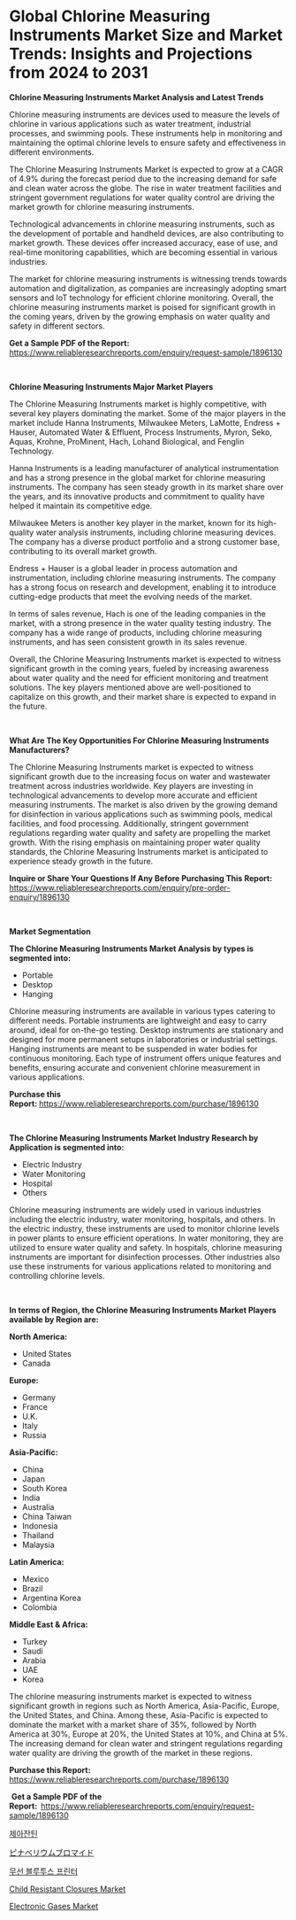 <p><h1>Global Chlorine Measuring Instruments Market Size and Market Trends: Insights and Projections from 2024 to 2031</h1></p><p><strong>Chlorine Measuring Instruments Market Analysis and Latest Trends</strong></p>
<p><p>Chlorine measuring instruments are devices used to measure the levels of chlorine in various applications such as water treatment, industrial processes, and swimming pools. These instruments help in monitoring and maintaining the optimal chlorine levels to ensure safety and effectiveness in different environments.</p><p>The Chlorine Measuring Instruments Market is expected to grow at a CAGR of 4.9% during the forecast period due to the increasing demand for safe and clean water across the globe. The rise in water treatment facilities and stringent government regulations for water quality control are driving the market growth for chlorine measuring instruments.</p><p>Technological advancements in chlorine measuring instruments, such as the development of portable and handheld devices, are also contributing to market growth. These devices offer increased accuracy, ease of use, and real-time monitoring capabilities, which are becoming essential in various industries.</p><p>The market for chlorine measuring instruments is witnessing trends towards automation and digitalization, as companies are increasingly adopting smart sensors and IoT technology for efficient chlorine monitoring. Overall, the chlorine measuring instruments market is poised for significant growth in the coming years, driven by the growing emphasis on water quality and safety in different sectors.</p></p>
<p><strong>Get a Sample PDF of the Report:&nbsp;</strong> <a href="https://www.reliableresearchreports.com/enquiry/request-sample/1896130">https://www.reliableresearchreports.com/enquiry/request-sample/1896130</a></p>
<p>&nbsp;</p>
<p><strong>Chlorine Measuring Instruments Major Market Players</strong></p>
<p><p>The Chlorine Measuring Instruments market is highly competitive, with several key players dominating the market. Some of the major players in the market include Hanna Instruments, Milwaukee Meters, LaMotte, Endress + Hauser, Automated Water & Effluent, Process Instruments, Myron, Seko, Aquas, Krohne, ProMinent, Hach, Lohand Biological, and Fenglin Technology.</p><p>Hanna Instruments is a leading manufacturer of analytical instrumentation and has a strong presence in the global market for chlorine measuring instruments. The company has seen steady growth in its market share over the years, and its innovative products and commitment to quality have helped it maintain its competitive edge.</p><p>Milwaukee Meters is another key player in the market, known for its high-quality water analysis instruments, including chlorine measuring devices. The company has a diverse product portfolio and a strong customer base, contributing to its overall market growth.</p><p>Endress + Hauser is a global leader in process automation and instrumentation, including chlorine measuring instruments. The company has a strong focus on research and development, enabling it to introduce cutting-edge products that meet the evolving needs of the market.</p><p>In terms of sales revenue, Hach is one of the leading companies in the market, with a strong presence in the water quality testing industry. The company has a wide range of products, including chlorine measuring instruments, and has seen consistent growth in its sales revenue.</p><p>Overall, the Chlorine Measuring Instruments market is expected to witness significant growth in the coming years, fueled by increasing awareness about water quality and the need for efficient monitoring and treatment solutions. The key players mentioned above are well-positioned to capitalize on this growth, and their market share is expected to expand in the future.</p></p>
<p>&nbsp;</p>
<p><strong>What Are The Key Opportunities For Chlorine Measuring Instruments Manufacturers?</strong></p>
<p><p>The Chlorine Measuring Instruments market is expected to witness significant growth due to the increasing focus on water and wastewater treatment across industries worldwide. Key players are investing in technological advancements to develop more accurate and efficient measuring instruments. The market is also driven by the growing demand for disinfection in various applications such as swimming pools, medical facilities, and food processing. Additionally, stringent government regulations regarding water quality and safety are propelling the market growth. With the rising emphasis on maintaining proper water quality standards, the Chlorine Measuring Instruments market is anticipated to experience steady growth in the future.</p></p>
<p><strong>Inquire or Share Your Questions If Any Before Purchasing This Report:</strong> <a href="https://www.reliableresearchreports.com/enquiry/pre-order-enquiry/1896130">https://www.reliableresearchreports.com/enquiry/pre-order-enquiry/1896130</a></p>
<p>&nbsp;</p>
<p><strong>Market Segmentation</strong></p>
<p><strong>The Chlorine Measuring Instruments Market Analysis by types is segmented into:</strong></p>
<p><ul><li>Portable</li><li>Desktop</li><li>Hanging</li></ul></p>
<p><p>Chlorine measuring instruments are available in various types catering to different needs. Portable instruments are lightweight and easy to carry around, ideal for on-the-go testing. Desktop instruments are stationary and designed for more permanent setups in laboratories or industrial settings. Hanging instruments are meant to be suspended in water bodies for continuous monitoring. Each type of instrument offers unique features and benefits, ensuring accurate and convenient chlorine measurement in various applications.</p></p>
<p><strong>Purchase this Report:&nbsp;</strong><a href="https://www.reliableresearchreports.com/purchase/1896130">https://www.reliableresearchreports.com/purchase/1896130</a></p>
<p>&nbsp;</p>
<p><strong>The Chlorine Measuring Instruments Market Industry Research by Application is segmented into:</strong></p>
<p><ul><li>Electric Industry</li><li>Water Monitoring</li><li>Hospital</li><li>Others</li></ul></p>
<p><p>Chlorine measuring instruments are widely used in various industries including the electric industry, water monitoring, hospitals, and others. In the electric industry, these instruments are used to monitor chlorine levels in power plants to ensure efficient operations. In water monitoring, they are utilized to ensure water quality and safety. In hospitals, chlorine measuring instruments are important for disinfection processes. Other industries also use these instruments for various applications related to monitoring and controlling chlorine levels.</p></p>
<p>&nbsp;</p>
<p><strong>In terms of Region, the Chlorine Measuring Instruments Market Players available by Region are:</strong></p>
<p>
    <p> <strong> North America: </strong>
        <ul>
            <li>United States</li>
            <li>Canada</li>
        </ul>
        </p> 
    <p> <strong> Europe: </strong>
        <ul>
            <li>Germany</li>
            <li>France</li>
            <li>U.K.</li>
            <li>Italy</li>
            <li>Russia</li>
        </ul>
        </p> 
    <p> <strong> Asia-Pacific: </strong>
        <ul>
            <li>China</li>
            <li>Japan</li>
            <li>South Korea</li>
            <li>India</li>
            <li>Australia</li>
            <li>China Taiwan</li>
            <li>Indonesia</li>
            <li>Thailand</li>
            <li>Malaysia</li>
        </ul>
        </p> 
    <p> <strong> Latin America: </strong>
        <ul>
            <li>Mexico</li>
            <li>Brazil</li>
            <li>Argentina Korea</li>
            <li>Colombia</li>
        </ul>
        </p> 
    <p> <strong> Middle East & Africa: </strong>
        <ul>
            <li>Turkey</li>
            <li>Saudi</li>
            <li>Arabia</li>
            <li>UAE</li>
            <li>Korea</li>
        </ul>
    </p>
    </p>
<p><p>The chlorine measuring instruments market is expected to witness significant growth in regions such as North America, Asia-Pacific, Europe, the United States, and China. Among these, Asia-Pacific is expected to dominate the market with a market share of 35%, followed by North America at 30%, Europe at 20%, the United States at 10%, and China at 5%. The increasing demand for clean water and stringent regulations regarding water quality are driving the growth of the market in these regions.</p></p>
<p><strong>Purchase this Report: </strong><a href="https://www.reliableresearchreports.com/purchase/1896130">https://www.reliableresearchreports.com/purchase/1896130</a></p>
<p>&nbsp;<strong>Get a Sample PDF of the Report:&nbsp;&nbsp;</strong><a href="https://www.reliableresearchreports.com/enquiry/request-sample/1896130">https://www.reliableresearchreports.com/enquiry/request-sample/1896130</a></p>
<p><strong></strong></p>
<p><p><a href="https://medium.com/@twb809904379/%EC%A0%9C%EC%95%84%EC%9E%94%ED%8B%B4-%EC%8B%9C%EC%9E%A5-%EA%B7%9C%EB%AA%A8%EB%8A%94-%EC%A0%84%EC%84%B8%EA%B3%84-%EC%82%B0%EC%97%85%EC%97%90%EC%84%9C-%EC%B5%9C%EA%B3%A0%EC%9D%98-%EB%A7%88%EC%BC%80%ED%8C%85-%EC%B1%84%EB%84%90%EC%9D%84-%EB%B3%B4%EC%97%AC%EC%A4%8D%EB%8B%88%EB%8B%A4-c0519ebd6e9d">제아잔틴</a></p><p><a href="https://medium.com/@denizaktekin/%E3%83%94%E3%83%8A%E3%83%99%E3%83%AA%E3%82%A6%E3%83%A0%E8%87%AD%E5%8C%96%E7%89%A9%E5%B8%82%E5%A0%B4%E3%81%AE%E5%88%86%E6%9E%90-%E3%82%B0%E3%83%AD%E3%83%BC%E3%83%90%E3%83%AB%E7%94%A3%E6%A5%AD%E3%81%AE%E5%B1%95%E6%9C%9B%E3%81%A8%E4%BA%88%E6%B8%AC-2024%E5%B9%B4%E3%81%8B%E3%82%892031%E5%B9%B4-2548715945f2">ピナベリウムブロマイド</a></p><p><a href="https://medium.com/@airanohannonzb68e5pb53oc1/%EC%99%80%EC%9D%B4%EC%96%B4%EB%A6%AC%EC%8A%A4-%EB%B8%94%EB%A3%A8%ED%88%AC%EC%8A%A4-%ED%94%84%EB%A6%B0%ED%84%B0-%EC%8B%9C%EC%9E%A5-%EC%A0%90%EC%9C%A0%EC%9C%A8-%EC%A7%84%ED%99%94-%EB%B0%8F-%EC%8B%9C%EC%9E%A5-%EC%84%B1%EC%9E%A5-%EB%8F%99%ED%96%A5-2024-2031-57feee2f5a60">무선 블루투스 프린터</a></p><p><a href="https://natural-crush-b99.notion.site/Child-Resistant-Closures-Market-Share-Market-New-Trends-Analysis-Report-By-Type-By-Application-B-bdbdaf46964d4ebaa815c9a0ad393fdd">Child Resistant Closures Market</a></p><p><a href="https://view.publitas.com/reportprime-1/electronic-gases-market-research-report-unlocks-analysis-on-the-market-financial-status-market-size-and-market-revenue-upto-2031/">Electronic Gases Market</a></p></p>